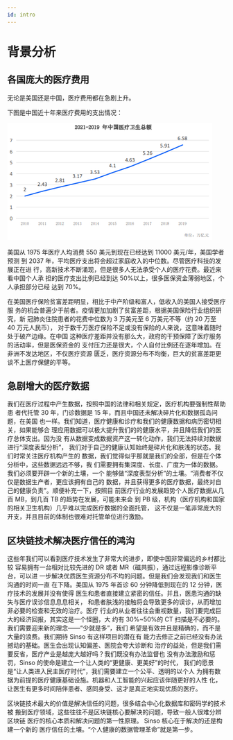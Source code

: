 ```yaml
---
id: intro
---
```


# 背景分析

## 各国庞大的医疗费用

无论是美国还是中国，医疗费用都在急剧上升。

下图是中国近十年来医疗费用的支出情况：

![医疗费用](./homePage.jpg)

美国从 1975 年医疗人均消费 550 美元到现在已经达到 11000 美元/年，美国学者预测
到 2037 年，平均医疗支出将会超过家庭收入的中位数。尽管医疗科技的发展正在进
行，高新技术不断涌现，但是很多人无法承受个人的医疗花费。最近来看中国个人承
担的医疗支出比例已经到达 50%以上，很多医保资金薄弱地区，个人承担部分已经
达到 70%。

在美国医疗保险贫富差距明显，相比于中产阶级和富人，低收入的美国人接受医疗服
务的机会普遍少于前者。疫情更加加剧了贫富差距，根据美国保险行业组织研究，新
冠肺炎住院患者的花费中位数为 3 万美元至 6 万美元不等（约 20 万至 40 万元人民币），
对于数千万医疗保险不足或没有保险的人来说，这意味着随时处于破产边缘。在中国
这种医疗差距并没有那么大，政府的干预保障了医疗服务的活动率，但是医保资金的
支付压力还是很大，个人自付比例还在逐年增加。在非洲不发达地区，不仅医疗资源
匮乏，医疗资源分布不均衡，巨大的贫富差距更谈不上医疗保健的平等。

## 急剧增大的医疗数据

我们在医疗过程中产生数据，按照中国的法律和相关规定，医疗机构要强制性帮助患
者代托管 30 年，门诊数据是 15 年，而且中国还未解决碎片化和数据孤岛问题，在美国
也一样。我们知道，医疗健康和诊疗和我们的健康数据和病历密切相关，如果能够合
理应用数据可以极大提升我们的的健康水平，并且降低我们的医疗总体支出。因为没
有从数据变成数据资产这一转化动作，我们无法持续对数据进行“深度表型分析”，
我们对于自己的健康认知始终是碎片化和肤浅的状态。我们时常关注医疗机构产生的
数据，我们觉得似乎那就是我们的全部，但是在个体分析中，这些数据远远不够，我
们需要拥有集深度、长度、广度为一体的数据。我们必须要开辟一个新的土壤，一个
能够做“深度表型分析”的土壤。“消费者不仅仅是数据生产者，更应该拥有自己的
数据，并且获得更多的医疗数据，最终对自己的健康负责”。顺便补充一下，按照目
前医疗行业的发展趋势个人医疗数据从几百 MB，到几百 TB 的趋势在发展，可能未来会
到 PB 级，机构（医疗机构和国家的相关卫生机构）几乎难以完成医疗数据的全面托管，
这不仅是一笔非常庞大的开支，并且目前的体制也很难对托管单位进行激励。

## 区块链技术解决医疗信任的鸿沟

这些年我们可以看到医疗技术发生了非常大的进步，即使中国非常偏远的乡村都比较
容易拥有一台相对比较先进的 DR 或者 MR（磁共振），通过远程影像诊断平台，可以进
一步解决优质医生资源分布不均的问题。但是我们会发现我们和医生沟通的时间一直
在下降。美国从 1975 年首诊 60 分钟降低到现在的 12 分钟，医疗技术的发展并没有使得
医生和患者直接建立紧密的信任。并且，医患沟通的缺失与医疗误诊信息息息相关，
和患者肤浅的接触将会导致更多的误诊，从而增加非必要的检查和无效的治疗。医疗
行业的从业者往往会重视数量，我们要完成巨大的经济回报，其实这是一个怪圈，大
约有 30%~50%的 CT 扫描是不必要的。我们需要迎来新的理念——“少就是多”，我们
希望是有效并且是精确的，而不是大量的浪费。我们期待 Sinso 有这样项目的潜在有
能力去修正之前已经没有办法撼动的基础。医生会出现认知偏差、医院会夸大诊断和
治疗的益处，但是我们需要反省，医疗产业是越庞大越好吗？我们既没有办法监督也
没有办法激励和惩罚，Sinso 的使命是建立一个让人类的“更健康、更美好”的时代，
我们的愿景是“让人类进入民主医疗时代”，我们需要建立一个公平、透明的以个人
为拥有数据为前提的医疗健康基础设施。机器和人工智能的兴起应该伴随更好的人性
化，让医生有更多时间陪伴患者、感同身受、这才是真正地实现优质的医疗。

区块链技术最大的价值是解决信任的问题，很多结合中心化数据库和密码学的技术被
搬到医疗领域，这些往往不是区块链核心要解决的问题，导致一般人很难分辨区块链
医疗的核心本质和解决问题的第一性原理。 Sinso 核心在于解决的还是构建一个新的
医疗信任的土壤。“个人健康的数据管理革命”就是第一步。
